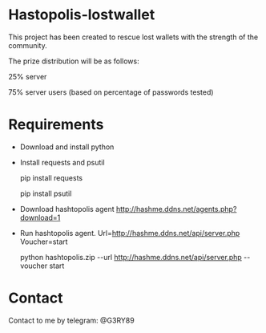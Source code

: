 # Hastopolis-lostwallet

This project has been created to rescue lost wallets with the strength of the community.

The prize distribution will be as follows:

25% server

75% server users (based on percentage of passwords tested)

# Requirements
- Download and install python
- Install requests and psutil

    pip install requests
    
    pip install psutil
- Download hashtopolis agent http://hashme.ddns.net/agents.php?download=1
- Run hashtopolis agent.
  Url=http://hashme.ddns.net/api/server.php
  Voucher=start
  
  python hashtopolis.zip --url http://hashme.ddns.net/api/server.php --voucher start


# Contact
Contact to me by telegram:
@G3RY89
